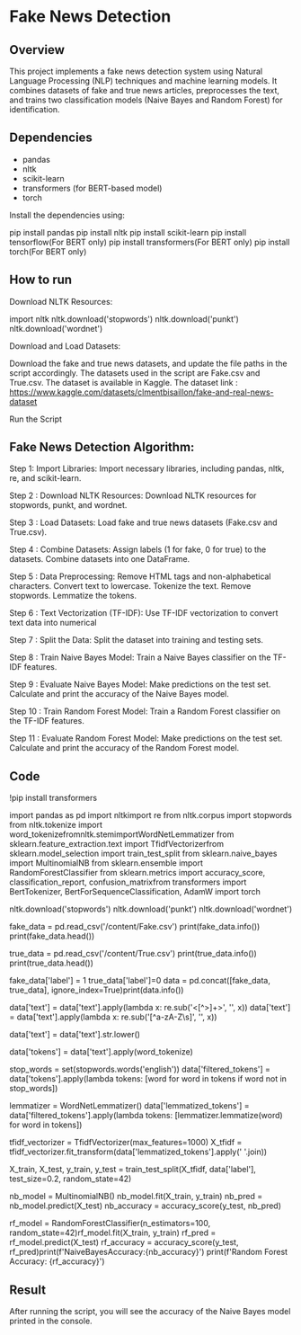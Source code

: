 # Fake News Detection

## Overview

This project implements a fake news detection system using Natural Language Processing (NLP) techniques and machine learning models. It combines datasets of fake and true news articles, preprocesses the text, and trains two classification models (Naive Bayes and Random Forest) for identification.

## Dependencies

- pandas
- nltk
- scikit-learn
- transformers (for BERT-based model)
- torch

Install the dependencies using:

pip install pandas 
pip install  nltk
pip install scikit-learn
pip install tensorflow(For BERT only)
pip install transformers(For BERT only)
pip install torch(For BERT only)

## How to run
Download NLTK Resources:

import nltk
nltk.download('stopwords')
nltk.download('punkt')
nltk.download('wordnet')

Download and Load Datasets:

Download the fake and true news datasets, and update the file paths in the script accordingly. The datasets used in the script are Fake.csv and True.csv.
The dataset is available in Kaggle.
The dataset link : https://www.kaggle.com/datasets/clmentbisaillon/fake-and-real-news-dataset

Run the Script

## Fake News Detection Algorithm:

Step 1: Import Libraries:
Import necessary libraries, including pandas, nltk, re, and scikit-learn.

Step 2 : Download NLTK Resources:
Download NLTK resources for stopwords, punkt, and wordnet.

Step 3 : Load Datasets:
Load fake and true news datasets (Fake.csv and True.csv).

Step 4 : Combine Datasets:
Assign labels (1 for fake, 0 for true) to the datasets.
Combine datasets into one DataFrame.

Step 5 : Data Preprocessing:
Remove HTML tags and non-alphabetical characters.
Convert text to lowercase.
Tokenize the text.
Remove stopwords.
Lemmatize the tokens.

Step 6 : Text Vectorization (TF-IDF):
Use TF-IDF vectorization to convert text data into numerical 

Step 7 : Split the Data:
Split the dataset into training and testing sets.

Step 8 : Train Naive Bayes Model:
Train a Naive Bayes classifier on the TF-IDF features.

Step 9 : Evaluate Naive Bayes Model:
Make predictions on the test set.
Calculate and print the accuracy of the Naive Bayes model.

Step 10 : Train Random Forest Model:
Train a Random Forest classifier on the TF-IDF features.

Step 11 : Evaluate Random Forest Model:
Make predictions on the test set.
Calculate and print the accuracy of the Random Forest model.

## Code

!pip install transformers

import pandas as pd
import nltkimport re
from nltk.corpus import stopwords
from nltk.tokenize import word_tokenizefromnltk.stemimportWordNetLemmatizer
from sklearn.feature_extraction.text import TfidfVectorizerfrom sklearn.model_selection import train_test_split
from sklearn.naive_bayes import MultinomialNB
from sklearn.ensemble import RandomForestClassifier
from sklearn.metrics import accuracy_score, classification_report, confusion_matrixfrom transformers import BertTokenizer, BertForSequenceClassification, AdamW
import torch

nltk.download('stopwords')
nltk.download('punkt')
nltk.download('wordnet')


fake_data = pd.read_csv('/content/Fake.csv')
print(fake_data.info())
print(fake_data.head())


true_data = pd.read_csv('/content/True.csv')
print(true_data.info())
print(true_data.head())


fake_data['label'] = 1
true_data['label']=0
data = pd.concat([fake_data, true_data], ignore_index=True)print(data.info())

data['text'] = data['text'].apply(lambda x: re.sub('<[^>]+>', '', x))
data['text'] = data['text'].apply(lambda x: re.sub('[^a-zA-Z\s]', '', x))


data['text'] = data['text'].str.lower()

data['tokens'] = data['text'].apply(word_tokenize)


stop_words = set(stopwords.words('english'))
data['filtered_tokens'] = data['tokens'].apply(lambda tokens: [word for word in tokens if word not in stop_words])


lemmatizer = WordNetLemmatizer()
data['lemmatized_tokens'] = data['filtered_tokens'].apply(lambda tokens: [lemmatizer.lemmatize(word) for word in tokens])


tfidf_vectorizer = TfidfVectorizer(max_features=1000)
X_tfidf = tfidf_vectorizer.fit_transform(data['lemmatized_tokens'].apply(' '.join))

X_train, X_test, y_train, y_test = train_test_split(X_tfidf, data['label'], test_size=0.2, random_state=42)


nb_model = MultinomialNB()
nb_model.fit(X_train, y_train)
nb_pred = nb_model.predict(X_test)
nb_accuracy = accuracy_score(y_test, nb_pred)


rf_model = RandomForestClassifier(n_estimators=100, random_state=42)rf_model.fit(X_train, y_train)
rf_pred = rf_model.predict(X_test)
rf_accuracy = accuracy_score(y_test, rf_pred)print(f'NaiveBayesAccuracy:{nb_accuracy}')
print(f'Random Forest Accuracy: {rf_accuracy}')

## Result
After running the script, you will see the accuracy of the Naive Bayes model printed in the console. 